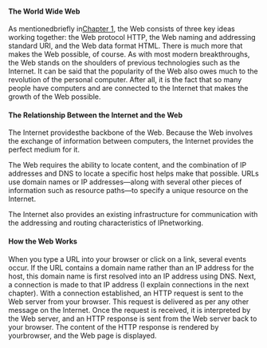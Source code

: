 #### The World Wide Web 

As mentionedbriefly in[Chapter 1](itss://chm/0672324547_ch01.html#ch01), the Web consists of three key ideas working together: the Web protocol HTTP, the Web naming and addressing standard URI, and the Web data format HTML. There is much more that makes the Web possible, of course. As with most modern breakthroughs, the Web stands on the shoulders of previous technologies such as the Internet. It can be said that the popularity of the Web also owes much to the revolution of the personal computer. After all, it is the fact that so many people have computers and are connected to the Internet that makes the growth of the Web possible.

#### The Relationship Between the Internet and the Web

The Internet providesthe backbone of the Web. Because the Web involves the exchange of information between computers, the Internet provides the perfect medium for it.

The Web requires the ability to locate content, and the combination of IP addresses and DNS to locate a specific host helps make that possible. URLs use domain names or IP addresses—along with several other pieces of information such as resource paths—to specify a unique resource on the Internet.

The Internet also provides an existing infrastructure for communication with the addressing and routing characteristics of IPnetworking.

#### How the Web Works

When you type a URL into your browser or click on a link, several events occur. If the URL contains a domain name rather than an IP address for the host, this domain name is first resolved into an IP address using DNS. Next, a connection is made to that IP address \(I explain connections in the next chapter\). With a connection established, an HTTP request is sent to the Web server from your browser. This request is delivered as per any other message on the Internet. Once the request is received, it is interpreted by the Web server, and an HTTP response is sent from the Web server back to your browser. The content of the HTTP response is rendered by yourbrowser, and the Web page is displayed.

